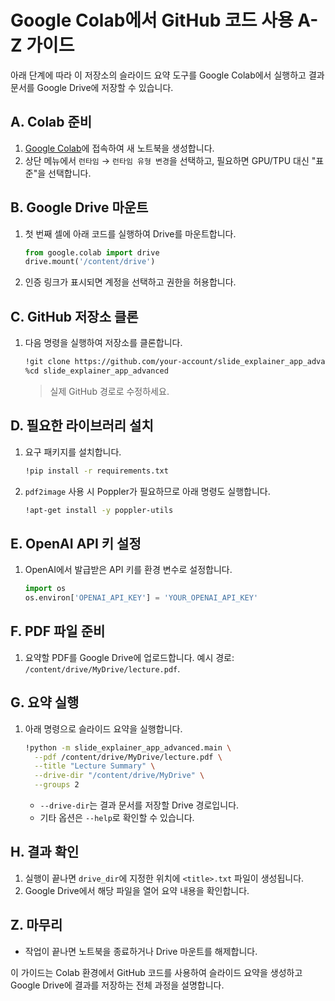 # Google Colab에서 GitHub 코드 사용 A-Z 가이드

아래 단계에 따라 이 저장소의 슬라이드 요약 도구를 Google Colab에서 실행하고 결과 문서를 Google Drive에 저장할 수 있습니다.

## A. Colab 준비
1. [Google Colab](https://colab.research.google.com/)에 접속하여 새 노트북을 생성합니다.
2. 상단 메뉴에서 `런타임` → `런타임 유형 변경`을 선택하고, 필요하면 GPU/TPU 대신 "표준"을 선택합니다.

## B. Google Drive 마운트
1. 첫 번째 셀에 아래 코드를 실행하여 Drive를 마운트합니다.
   ```python
   from google.colab import drive
   drive.mount('/content/drive')
   ```
2. 인증 링크가 표시되면 계정을 선택하고 권한을 허용합니다.

## C. GitHub 저장소 클론
1. 다음 명령을 실행하여 저장소를 클론합니다.
   ```bash
   !git clone https://github.com/your-account/slide_explainer_app_advanced.git
   %cd slide_explainer_app_advanced
   ```
   > 실제 GitHub 경로로 수정하세요.

## D. 필요한 라이브러리 설치
1. 요구 패키지를 설치합니다.
   ```bash
   !pip install -r requirements.txt
   ```
2. `pdf2image` 사용 시 Poppler가 필요하므로 아래 명령도 실행합니다.
   ```bash
   !apt-get install -y poppler-utils
   ```

## E. OpenAI API 키 설정
1. OpenAI에서 발급받은 API 키를 환경 변수로 설정합니다.
   ```python
   import os
   os.environ['OPENAI_API_KEY'] = 'YOUR_OPENAI_API_KEY'
   ```

## F. PDF 파일 준비
1. 요약할 PDF를 Google Drive에 업로드합니다. 예시 경로: `/content/drive/MyDrive/lecture.pdf`.

## G. 요약 실행
1. 아래 명령으로 슬라이드 요약을 실행합니다.
   ```bash
   !python -m slide_explainer_app_advanced.main \
     --pdf /content/drive/MyDrive/lecture.pdf \
     --title "Lecture Summary" \
     --drive-dir "/content/drive/MyDrive" \
     --groups 2
   ```
   - `--drive-dir`는 결과 문서를 저장할 Drive 경로입니다.
   - 기타 옵션은 `--help`로 확인할 수 있습니다.

## H. 결과 확인
1. 실행이 끝나면 `drive_dir`에 지정한 위치에 `<title>.txt` 파일이 생성됩니다.
2. Google Drive에서 해당 파일을 열어 요약 내용을 확인합니다.

## Z. 마무리
- 작업이 끝나면 노트북을 종료하거나 Drive 마운트를 해제합니다.

이 가이드는 Colab 환경에서 GitHub 코드를 사용하여 슬라이드 요약을 생성하고 Google Drive에 결과를 저장하는 전체 과정을 설명합니다.
